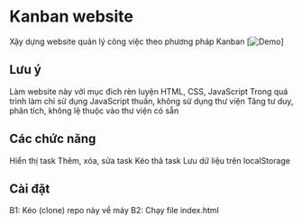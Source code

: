 # Kanban website
Xậy dựng website quản lý công việc theo phương pháp Kanban
[![Demo](https://youtu.be/6G-s-q_piAE)]

## Lưu ý
Làm website này với mục đich rèn luyện HTML, CSS, JavaScript
Trong quá trình làm chỉ sử dụng JavaScript thuần, không sử dụng thư viện
Tăng tư duy, phân tích, không lệ thuộc vào thư viện có sẵn

## Các chức năng
Hiển thị task
Thêm, xóa, sửa task
Kéo thả task
Lưu dữ liệu trên localStorage

## Cài đặt
B1: Kéo (clone) repo này về máy
B2: Chạy file index.html

